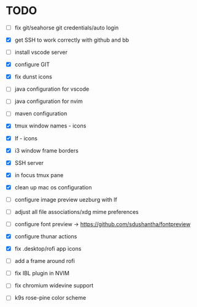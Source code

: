 # TODO 
- [ ] fix git/seahorse git credentials/auto login
- [x] get SSH to work correctly with github and bb
- [ ] install vscode server
- [x] configure GIT
- [x] fix dunst icons
- [ ] java configuration for vscode
- [ ] java configuration for nvim
- [ ] maven configuration
- [x] tmux window names - icons
- [x] lf - icons
- [x] i3 window frame borders
- [x] SSH server
- [x] in focus tmux pane
- [x] clean up mac os configuration
- [ ] configure image preview uezburg with lf
- [ ] adjust all file associations/xdg mime preferences
- [ ] configure font preview -> https://github.com/sdushantha/fontpreview
- [x] configure thunar actions
- [x] fix .desktop/rofi app icons
- [ ] add a frame around rofi
- [ ] fix IBL plugin in NVIM 
- [ ] fix chromium widevine support
- [ ] k9s rose-pine color scheme

